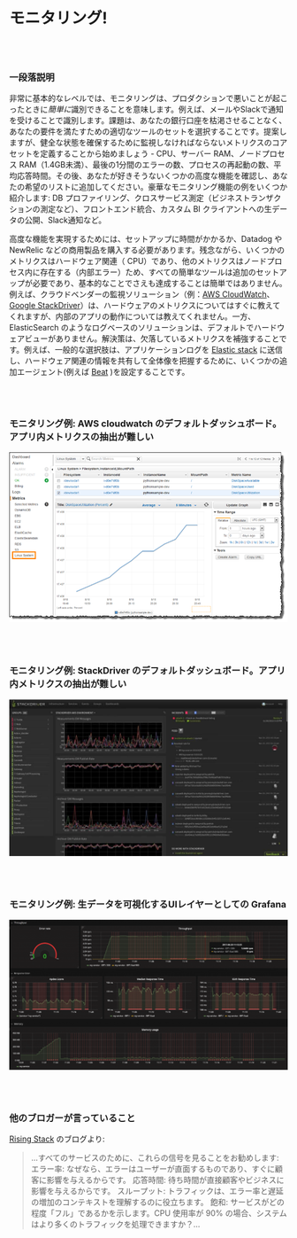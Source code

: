 # モニタリング!

<br/><br/>

### 一段落説明

非常に基本的なレベルでは、モニタリングは、プロダクションで悪いことが起こったときに*簡単に*識別できることを意味します。例えば、メールやSlackで通知を受けることで識別します。課題は、あなたの銀行口座を枯渇させることなく、あなたの要件を満たすための適切なツールのセットを選択することです。提案しますが、健全な状態を確保するために監視しなければならないメトリクスのコアセットを定義することから始めましょう - CPU、サーバー RAM、ノードプロセス RAM（1.4GB未満）、最後の1分間のエラーの数、プロセスの再起動の数、平均応答時間。その後、あなたが好きそうないくつかの高度な機能を確認し、あなたの希望のリストに追加してください。豪華なモニタリング機能の例をいくつか紹介します: DB プロファイリング、クロスサービス測定（ビジネストランザクションの測定など）、フロントエンド統合、カスタム BI クライアントへの生データの公開、Slack通知など。

高度な機能を実現するためには、セットアップに時間がかかるか、Datadog や NewRelic などの商用製品を購入する必要があります。残念ながら、いくつかのメトリクスはハードウェア関連（ CPU）であり、他のメトリクスはノードプロセス内に存在する（内部エラー）ため、すべての簡単なツールは追加のセットアップが必要であり、基本的なことでさえも達成することは簡単ではありません。例えば、クラウドベンダーの監視ソリューション（例：[AWS CloudWatch](https://aws.amazon.com/cloudwatch/)、[Google StackDriver](https://cloud.google.com/stackdriver/)）は、ハードウェアのメトリクスについてはすぐに教えてくれますが、内部のアプリの動作については教えてくれません。一方、ElasticSearch のようなログベースのソリューションは、デフォルトでハードウェアビューがありません。解決策は、欠落しているメトリクスを補強することです。例えば、一般的な選択肢は、アプリケーションログを [Elastic stack](https://www.elastic.co/products) に送信し、ハードウェア関連の情報を共有して全体像を把握するために、いくつかの追加エージェント(例えば [Beat](https://www.elastic.co/products) )を設定することです。

<br/><br/>

### モニタリング例: AWS cloudwatch のデフォルトダッシュボード。アプリ内メトリクスの抽出が難しい

![AWS cloudwatch のデフォルトダッシュボード。アプリ内メトリクスの抽出が難しい](/assets/images/monitoring1.png)

<br/><br/>

### モニタリング例: StackDriver のデフォルトダッシュボード。アプリ内メトリクスの抽出が難しい

![StackDriver のデフォルトダッシュボード。アプリ内メトリクスの抽出が難しい](/assets/images/monitoring2.jpg)

<br/><br/>

### モニタリング例: 生データを可視化するUIレイヤーとしての Grafana
![生データを可視化するUIレイヤーとしての Grafana ](/assets/images/monitoring3.png)

<br/><br/>

### 他のブロガーが言っていること

[Rising Stack](https://blog.risingstack.com/node-js-performance-monitoring-with-prometheus/) のブログより:

> ...すべてのサービスのために、これらの信号を見ることをお勧めします:
> エラー率: なぜなら、エラーはユーザーが直面するものであり、すぐに顧客に影響を与えるからです。
> 応答時間: 待ち時間が直接顧客やビジネスに影響を与えるからです。
> スループット: トラフィックは、エラー率と遅延の増加のコンテキストを理解するのに役立ちます。
> 飽和: サービスがどの程度「フル」であるかを示します。CPU 使用率が 90% の場合、システムはより多くのトラフィックを処理できますか？…
